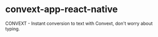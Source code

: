 # convext-app-react-native
CONVEXT - Instant conversion to text with Convext, don't worry about typing.
